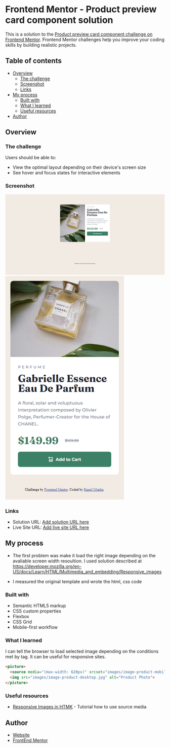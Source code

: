 # Frontend Mentor - Product preview card component solution

This is a solution to the [Product preview card component challenge on Frontend Mentor](https://www.frontendmentor.io/challenges/product-preview-card-component-GO7UmttRfa). Frontend Mentor challenges help you improve your coding skills by building realistic projects. 

## Table of contents

- [Overview](#overview)
  - [The challenge](#the-challenge)
  - [Screenshot](#screenshot)
  - [Links](#links)
- [My process](#my-process)
  - [Built with](#built-with)
  - [What I learned](#what-i-learned)
  - [Useful resources](#useful-resources)
- [Author](#author)

## Overview

### The challenge

Users should be able to:

- View the optimal layout depending on their device's screen size
- See hover and focus states for interactive elements

### Screenshot

![](./screenshot.png)
![](./screenshot_mobile.png)

### Links

- Solution URL: [Add solution URL here](https://your-solution-url.com)
- Live Site URL: [Add live site URL here](https://your-live-site-url.com)

## My process

- The first problem was make it load the right image depending on the avaliable screen width resoultion. I used <source media> solution described at https://developer.mozilla.org/en-US/docs/Learn/HTML/Multimedia_and_embedding/Responsive_images

- I measured the original template and wrote the html, css code


### Built with

- Semantic HTML5 markup
- CSS custom properties
- Flexbox
- CSS Grid
- Mobile-first workflow

### What I learned

I can tell the browser to load selected image depending on the conditions met by <source media> tag. It can be useful for responsive sites. 

```html
<picture>
  <source media="(max-width: 620px)" srcset="images/image-product-mobile.jpg">
  <img src="images/image-product-desktop.jpg" alt="Product Photo">
</picture>
```

### Useful resources

- [Responsive Images in HTMK](https://developer.mozilla.org/en-US/docs/Learn/HTML/Multimedia_and_embedding/Responsive_images) - Tutorial how to use source media

## Author

- [Website](https://kamilmiarka.pl)
- [FrontEnd Mentor](https://www.frontendmentor.io/profile/kam33l)
